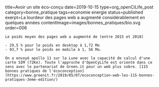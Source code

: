 title=Avoir un site éco-conçu
date=2019-10-15
type=org_openCiLife_post
category=bonne_pratique
tags=economie energie
status=published
exerpt=La lourdeur des pages web a augmenté considérablement en quelques années
contentImage=images/bonnes_pratiques/bio.svg
order=006
~~~~~~
Le poids moyen des pages web a augmenté de (entre 2015 et 2018)

- 29,5 % pour le poids en desktop à 1,72 Mo 
- 93,7 % pour le poids en mobile à 1, 56 Mo.

On a envoyé apollo 11 sur la Lune avec la capacité de calcul d'une carte SIM (72Ko). Toute l'approche d'OpenCyLife est orienté dans ce sens avec le partenariat de Green.it pour un web plus sobre. [115 bonnes pratiques de l'écoconception](https://www.greenit.fr/2019/05/07/ecoconception-web-les-115-bonnes-pratiques-3eme-edition/)